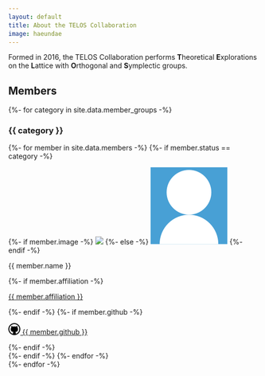 ```yaml
---
layout: default
title: About the TELOS Collaboration
image: haeundae
---
```


<p>
    Formed in 2016,
	the TELOS Collaboration performs
	<b>T</b>heoretical <b>E</b>xplorations on the <b>L</b>attice with <b>O</b>rthogonal and <b>S</b>ymplectic groups.
</p>

<h2>Members</h2>

{%- for category in site.data.member_groups -%}
<h3>{{ category }}</h3>
<div class="member-container">

{%- for member in site.data.members -%}
{%- if member.status == category -%}
<div class="collaboration-member">
{%- if member.image -%}
<img class="collaboration-member-portrait" src="{{ "/assets/img/members/" | append: member.image | append: ".jpg" | relative_url }}" >
{%- else -%}
<img class="collaboration-member-portrait" src="/assets/img/person.svg">
{%- endif -%}
<p class="collaboration-member-name">
  {{ member.name }}
</p>
{%- if member.affiliation -%}
<p class="collaboration-member-affiliation">
  <a href="{{ member.affiliation-url }}" class="collaboration-member-affiliation-link">{{ member.affiliation }}</a>
</p>
{%- endif -%}
{%- if member.github -%}
<p class="collaboration-member-icons">
  <a href="https://github.com/{{ member.github }}" class="github-link">
    <img src="/assets/img/github.svg" width="24px" style="vertical-align: -10%;"> {{ member.github }}
  </a>
</p>
{%- endif -%}
</div>
{%- endif -%}
{%- endfor -%}
</div>
{%- endfor -%}
